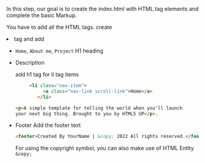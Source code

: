 In this step, our goal is to create the index.html with HTML tag elements and complete the basic Markup. 

You have to add all the HTML tags.
create <li> tag and add  

- `Home`, `About me`, `Project` H1 heading 
- Description 

    add h1 tag for li tag items 
    ```html
         <li class="nav-item">
              <a class="nav-link scroll-link">Home</a>
            </li>
    ```
    ```html
    <p>A simple template for telling the world when you'll launch
    your next big thing. Brought to you by HTML5 UP</p>.
    ```
- Footer
    Add the footer text 
    ```html
    <footer>Created By YourName | &copy; 2022 All rights reserved.</footer>
    ```
    For using the copyright symbol, you can also make use of HTML Entity `&copy;`